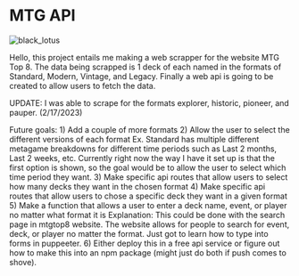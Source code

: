 # MTG API

![black_lotus](https://user-images.githubusercontent.com/73848683/219573928-da183629-6df6-42bf-8777-35fc038c12d8.jpg)

Hello, this project entails me making a web scrapper for the website MTG Top 8. 
The data being scrapped is 1 deck of each named in the formats of Standard, Modern, Vintage, and Legacy.
Finally a web api is going to be created to allow users to fetch the data.

UPDATE: I was able to scrape for the formats explorer, historic, pioneer, and pauper. (2/17/2023)

Future goals: 
    1) Add a couple of more formats
    2) Allow the user to select the different versions of each format 
        Ex. Standard has multiple different metagame breakdowns for different time periods such as Last 2 months, Last 2 weeks, etc. Currently right now the way I have it set up is that the first option is shown, so the goal would be to allow the user to select which time period they want.
    3) Make specific api routes that allow users to select how many decks they want in the chosen format
    4) Make specific api routes that allow users to chose a specific deck they want in a given format
    5) Make a function that allows a user to enter a deck name, event, or player no matter what format it is
        Explanation: This could be done with the search page in mtgtop8 website. The website allows for people to search for event, deck, or player no matter the format. Just got to learn how to type into forms in puppeeter.
    6) Either deploy this in a free api service or figure out how to make this into an npm package (might just do both if push comes to shove).   
